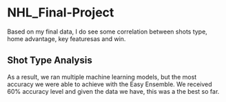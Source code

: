 # NHL_Final-Project
Based on my final data, I do  see some correlation between shots type, home advantage, key featuresas and win. 
## Shot Type Analysis



As a result, we ran multiple machine learning models, but the most accuracy we were able to achieve with the Easy Ensemble. We received 60% accuracy level and given the data we have, this was a the best so far.




